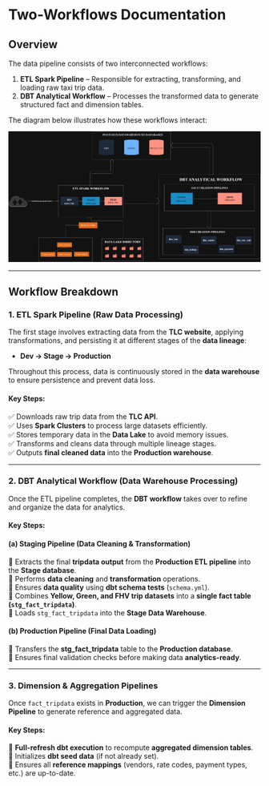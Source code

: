# **Two-Workflows Documentation**

## **Overview**  

The data pipeline consists of two interconnected workflows:  
1. **ETL Spark Pipeline** – Responsible for extracting, transforming, and loading raw taxi trip data.  
2. **DBT Analytical Workflow** – Processes the transformed data to generate structured fact and dimension tables.  

The diagram below illustrates how these workflows interact:  

![Two Workflows Diagram](../images/documentation/two-workflows.png)

---

## **Workflow Breakdown**  

### **1. ETL Spark Pipeline (Raw Data Processing)**  
The first stage involves extracting data from the **TLC website**, applying transformations, and persisting it at different stages of the **data lineage**:  
- **Dev → Stage → Production**  

Throughout this process, data is continuously stored in the **data warehouse** to ensure persistence and prevent data loss.  

#### **Key Steps:**  
✅ Downloads raw trip data from the **TLC API**.  
✅ Uses **Spark Clusters** to process large datasets efficiently.  
✅ Stores temporary data in the **Data Lake** to avoid memory issues.  
✅ Transforms and cleans data through multiple lineage stages.  
✅ Outputs **final cleaned data** into the **Production warehouse**.  

---

### **2. DBT Analytical Workflow (Data Warehouse Processing)**  
Once the ETL pipeline completes, the **DBT workflow** takes over to refine and organize the data for analytics.  

#### **Key Steps:**  

#### **(a) Staging Pipeline (Data Cleaning & Transformation)**  
🔹 Extracts the final **tripdata output** from the **Production ETL pipeline** into the **Stage database**.  
🔹 Performs **data cleaning** and **transformation** operations.  
🔹 Ensures **data quality** using **dbt schema tests** (`schema.yml`).  
🔹 Combines **Yellow, Green, and FHV trip datasets** into a **single fact table (`stg_fact_tripdata`)**.  
🔹 Loads `stg_fact_tripdata` into the **Stage Data Warehouse**.  

#### **(b) Production Pipeline (Final Data Loading)**  
🔹 Transfers the **stg_fact_tripdata** table to the **Production database**.  
🔹 Ensures final validation checks before making data **analytics-ready**.  

---

### **3. Dimension & Aggregation Pipelines**  
Once `fact_tripdata` exists in **Production**, we can trigger the **Dimension Pipeline** to generate reference and aggregated data.  

#### **Key Steps:**  
🔹 **Full-refresh dbt execution** to recompute **aggregated dimension tables**.  
🔹 Initializes **dbt seed data** (if not already set).  
🔹 Ensures all **reference mappings** (vendors, rate codes, payment types, etc.) are up-to-date.  
